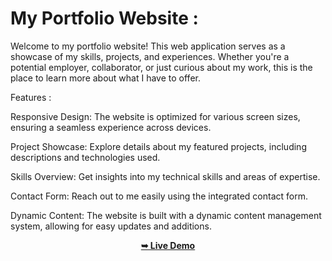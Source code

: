 # My Portfolio Website :
Welcome to my portfolio website! This web application serves as a showcase of my skills, projects, and experiences. Whether you're a potential employer, collaborator, or just curious about my work, this is the place to learn more about what I have to offer.

Features :

Responsive Design: The website is optimized for various screen sizes, ensuring a seamless experience across devices.

Project Showcase: Explore details about my featured projects, including descriptions and technologies used.

Skills Overview: Get insights into my technical skills and areas of expertise.

Contact Form: Reach out to me easily using the integrated contact form.

Dynamic Content: The website is built with a dynamic content management system, allowing for easy updates and additions.

<div align="center">
  <a href="https://book-my-show-clone-teal.vercel.app/"><strong>➥ Live Demo</strong></a>
</div>
